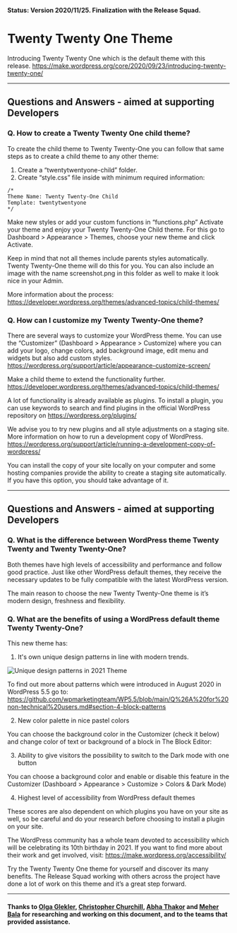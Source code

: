 **Status: Version 2020/11/25. Finalization with the Release Squad.**

# Twenty Twenty One Theme

Introducing Twenty Twenty One which is the default theme with this release.
https://make.wordpress.org/core/2020/09/23/introducing-twenty-twenty-one/


***

## Questions and Answers - aimed at supporting Developers 

### Q.  How to create a Twenty Twenty One child theme?
To create the child theme to Twenty Twenty-One you can follow that same steps as to create a child theme to any other theme: 
1. Create a “twentytwentyone-child” folder.
2. Create “style.css” file inside with minimum required information: 

```
/*
Theme Name: Twenty Twenty-One Child
Template: twentytwentyone
*/
```

Make new styles or add your custom functions in “functions.php”
Activate your theme and enjoy your Twenty Twenty-One Child theme. For this go to Dashboard > Appearance > Themes, choose your new theme and click Activate. 

Keep in mind that not all themes include parents styles automatically. Twenty Twenty-One theme will do this for you. You can also include an image with the name screenshot.png in this folder as well to make it look nice in your Admin.

More information about the process: https://developer.wordpress.org/themes/advanced-topics/child-themes/


### Q. How can I customize my Twenty Twenty-One theme?
There are several ways to customize your WordPress theme.
You can use the  “Customizer” (Dashboard > Appearance > Customize) where you can add your logo, change colors, add background image, edit menu and widgets but also add custom styles. https://wordpress.org/support/article/appearance-customize-screen/

Make a child theme to extend the functionality further. https://developer.wordpress.org/themes/advanced-topics/child-themes/

A lot of functionality is already available as plugins. To install a plugin, you can  use keywords to search and find plugins  in the official WordPress repository on https://wordpress.org/plugins/

We advise you to try new plugins and all style adjustments on a staging site. More information on how to run a development copy of WordPress. https://wordpress.org/support/article/running-a-development-copy-of-wordpress/

You can install the copy of your site locally on your computer and some hosting companies provide the ability to create a staging site automatically. If you have this option,  you should take advantage of it. 


***

## Questions and Answers - aimed at supporting Developers 

### Q. What is the difference between WordPress theme Twenty Twenty and Twenty Twenty-One?

Both themes have high levels of accessibility and performance and follow good practice. Just like other WordPress default themes, they receive the necessary updates to be fully compatible with the latest WordPress version. 

The main reason to choose the new Twenty Twenty-One theme is it’s modern design, freshness and flexibility. 

### Q. What are the benefits of using a WordPress default theme Twenty Twenty-One? 

This new theme has:

1. It's own unique design patterns in line with modern trends.

![Unique design patterns in 2021 Theme](https://github.com/wpmarketingteam/WP5.6Marcomms/blob/master/Questions%20and%20Answers/images/2021-design-patterns.jpg "Unique design patterns in 2021 Theme")

To find out more about patterns which were introduced in August 2020 in WordPress 5.5 go to: 
https://github.com/wpmarketingteam/WP5.5/blob/main/Q%26A%20for%20non-technical%20users.md#section-4-block-patterns


2. New color palette in nice pastel colors

You can choose the background color in the Customizer (check it below) and change color of text or background of a block in The Block Editor: 


3. Ability to give visitors the  possibility to switch to the Dark mode with one button

You can choose a background color and enable or disable this feature in the Customizer (Dashboard > Appearance > Customize > Colors & Dark Mode)


4. Highest level of accessibility from WordPress default themes

These scores are also dependent on which plugins you have on your site as well, so be careful and do your research before choosing to install a plugin on your site.

The WordPress community has a whole team devoted to accessibility which will be celebrating its 10th birthday in 2021. If you want to find more about their work and get involved, visit: https://make.wordpress.org/accessibility/

Try the Twenty Twenty One theme for yourself and discover its many benefits. The Release Squad working with others across the project have done a lot of work on this theme and it’s a great step forward.








***


#### Thanks to [Olga Glekler](https://profiles.wordpress.org/oglekler/), [Christopher Churchill](https://profiles.wordpress.org/vimes1984/), [Abha Thakor](https://profiles.wordpress.org/webcommsat/) and [Meher Bala](https://profiles.wordpress.org/meher/) for researching and working on this document, and to the teams that provided assistance.



 
